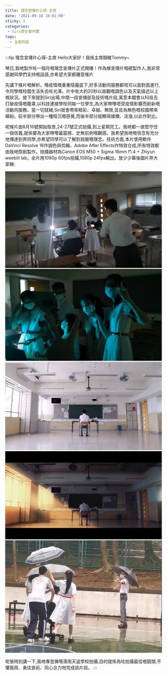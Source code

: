 ```yaml
---
title: 理念宣傳片心得-主席
date: '2021-09-18 16:01:00'
sticky: 3
categories:
 - Siri學生會內閣
tags:
  - 主席的話
---
```


:::tip 理念宣傳片心得-主席
Hello大家好！我係主席顏維Tommy~ 

琴日,我哋製作咗一個月嘅理念宣傳片正式開播！作為條宣傳片嘅總製作人,我非常感謝同學們支持嘅話語,亦希望大家都鍾意條片

先講下條片嘅解析。喺疫情嘅重重陰霾底下,好多活動同服務都唔可以面對面進行,令同學嘅校園生活失去咗光澤。片中有大約20秒以直觀嘅調色以及天氣描述以上嘅狀況。接下來就到Siri出場,中間一段宣傳部及技術嘅片段,寓意本閣會以科技去打破疫情嘅籠罩,以科技連接學校同每一位學生,為大家帶嚟唔受疫情影響而創新嘅活動同服務。當一切就緒,Siri就會帶來精彩、卓越、無限,並且為無色嘅校園帶來繽紛。前半部分帶出一種陰沉嘅感覺,而後半部分就顯得燦爛、活潑,以此作對比。

呢條片由8月16號開始取景,24-27號正式拍攝,到上星期完工。我哋都一直堅守住一個信義,就係要為大家帶嚟最震撼、史無前例嘅觀感。我希望我哋嘅信念有充分地傳達到畀同學,亦希望同學可以了解到我閣嘅理念。技術方面,本片使用軟件DaVinci Resolve 16作調色與剪輯、Adobe After Effects作特效合成,所有特效都由我哋原創製作。拍攝器材為Canon EOS M50 + Sigma 16mm f1.4 + Zhiyun weebill lab。全片用1080p 60fps拍攝,1080p 24fps輸出。放少少幕後圖片畀大家睇: 


![圖啦](../img/x/no1.png)
![圖啦](../img/x/no2.png)
![圖啦](../img/x/no3.png)
![圖啦](../img/x/no4.png)
![圖啦](../img/x/no5.png)

呢張特別講一下,我哋專登揀喺落雨天返學校拍攝,目的就係為咗拍攝最佳嘅鏡頭,不懼風雨、勇往直前、同心合力咁完成該片段。
:::
